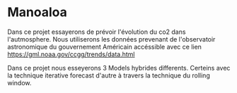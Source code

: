 # Manoaloa 

Dans ce projet essayerons de prévoir l'évolution du co2 dans l'autmosphere.
Nous utiliserons les données prevenant de l'observatoir astronomique du gouvernement Américain accéssible avec ce lien https://gml.noaa.gov/ccgg/trends/data.html

Dans ce projet nous esseyerons 3 Models hybrides differents. Certeins avec la technique iterative forecast d'autre à travers la technique du rolling window.

